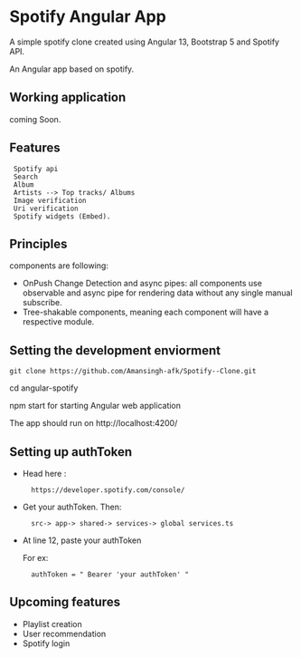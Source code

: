 # Spotify Angular App

A simple spotify clone created using Angular 13, Bootstrap 5 and Spotify API.

An Angular app based on spotify.

## Working application
coming Soon.

## Features
     Spotify api
     Search
     Album
     Artists --> Top tracks/ Albums 
     Image verification
     Uri verification
     Spotify widgets (Embed).

## Principles
 components are following:
 
* OnPush Change Detection and async pipes: all components use observable and async pipe for rendering data without any single manual subscribe.
* Tree-shakable components, meaning each component will have a respective module.

## Setting the development enviorment
    git clone https://github.com/Amansingh-afk/Spotify--Clone.git
 cd angular-spotify

npm start for starting Angular web application

The app should run on http://localhost:4200/

## Setting up authToken
* Head here :

        https://developer.spotify.com/console/
* Get your authToken. Then:

        src-> app-> shared-> services-> global services.ts
* At line 12, paste your authToken
    
    For ex:

        authToken = " Bearer 'your authToken' "

## Upcoming features

* Playlist creation
* User recommendation
* Spotify login
